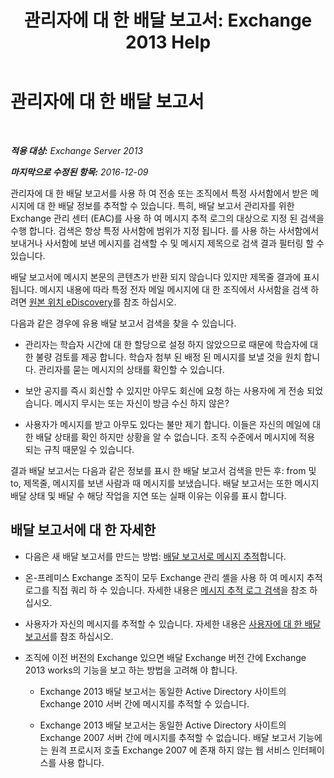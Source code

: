 ﻿---
title: '관리자에 대 한 배달 보고서: Exchange 2013 Help'
TOCTitle: 관리자에 대 한 배달 보고서
ms:assetid: d98623d3-e0b7-4cb9-93fb-6351b4a06137
ms:mtpsurl: https://technet.microsoft.com/ko-kr/library/JJ919241(v=EXCHG.150)
ms:contentKeyID: 51407751
ms.date: 05/22/2018
mtps_version: v=EXCHG.150
ms.translationtype: MT
---

# 관리자에 대 한 배달 보고서

 

_**적용 대상:** Exchange Server 2013_

_**마지막으로 수정된 항목:** 2016-12-09_

관리자에 대 한 배달 보고서를 사용 하 여 전송 또는 조직에서 특정 사서함에서 받은 메시지에 대 한 배달 정보를 추적할 수 있습니다. 특히, 배달 보고서 관리자를 위한 Exchange 관리 센터 (EAC)를 사용 하 여 메시지 추적 로그의 대상으로 지정 된 검색을 수행 합니다. 검색은 항상 특정 사서함에 범위가 지정 됩니다. 를 사용 하는 사서함에서 보내거나 사서함에 보낸 메시지를 검색할 수 및 메시지 제목으로 검색 결과 필터링 할 수 있습니다.

배달 보고서에 메시지 본문의 콘텐츠가 반환 되지 않습니다 있지만 제목줄 결과에 표시 됩니다. 메시지 내용에 따라 특정 전자 메일 메시지에 대 한 조직에서 사서함을 검색 하려면 [원본 위치 eDiscovery](https://docs.microsoft.com/ko-kr/exchange/security-and-compliance/in-place-ediscovery/in-place-ediscovery)를 참조 하십시오.

다음과 같은 경우에 유용 배달 보고서 검색을 찾을 수 있습니다.

  - 관리자는 학습자 시간에 대 한 할당으로 설정 하지 않았으므로 때문에 학습자에 대 한 불량 검토를 제공 합니다. 학습자 첨부 된 배정 된 메시지를 보낼 것을 원치 합니다. 관리자를 묻는 메시지의 상태를 확인할 수 있습니다.

  - 보안 공지를 즉시 회신할 수 있지만 아무도 회신에 요청 하는 사용자에 게 전송 되었습니다. 메시지 무시는 또는 자신이 방금 수신 하지 않은?

  - 사용자가 메시지를 받고 아무도 있다는 불만 제기 합니다. 이들은 자신의 메일에 대 한 배달 상태를 확인 하지만 상황을 알 수 없습니다. 조직 수준에서 메시지에 적용 되는 규칙 때문일 수 있습니다.

결과 배달 보고서는 다음과 같은 정보를 표시 한 배달 보고서 검색을 만든 후: from 및 to, 제목줄, 메시지를 보낸 사람과 때 메시지를 보냈습니다. 배달 보고서는 또한 메시지 배달 상태 및 배달 수 해당 작업을 지연 또는 실패 이유는 이유를 표시 합니다.

## 배달 보고서에 대 한 자세한

  - 다음은 새 배달 보고서를 만드는 방법: [배달 보고서로 메시지 추적](track-messages-with-delivery-reports-exchange-2013-help.md)합니다.

  - 온-프레미스 Exchange 조직이 모두 Exchange 관리 셸을 사용 하 여 메시지 추적 로그를 직접 쿼리 하 수 있습니다. 자세한 내용은 [메시지 추적 로그 검색](search-message-tracking-logs-exchange-2013-help.md)을 참조 하십시오.

  - 사용자가 자신의 메시지를 추적할 수 있습니다. 자세한 내용은 [사용자에 대 한 배달 보고서](https://go.microsoft.com/fwlink/?linkid=279920)를 참조 하십시오.

  - 조직에 이전 버전의 Exchange 있으면 배달 Exchange 버전 간에 Exchange 2013 works의 기능을 보고 하는 방법을 고려해 야 합니다.
    
      - Exchange 2013 배달 보고서는 동일한 Active Directory 사이트의 Exchange 2010 서버 간에 메시지를 추적할 수 있습니다.
    
      - Exchange 2013 배달 보고서는 동일한 Active Directory 사이트의 Exchange 2007 서버 간에 메시지를 추적할 수 없습니다. 배달 보고서 기능에는 원격 프로시저 호출 Exchange 2007 에 존재 하지 않는 웹 서비스 인터페이스를 사용 합니다.

